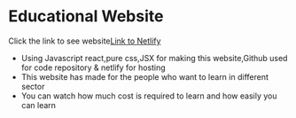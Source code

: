 # Educational Website
Click the link to see website[Link to Netlify ](https://educational-website-react.netlify.app/home)

- Using Javascript react,pure css,JSX for making this website,Github used for code repository & netlify for hosting
- This website has made for the people who want to learn in different sector
- You can watch how much cost is required to learn and how easily you can learn
<!-- ?edit of readme file -->


